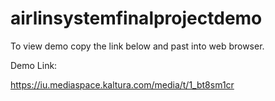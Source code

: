 # airlinsystemfinalprojectdemo

To view demo copy the link below and past into web browser.

Demo Link:

https://iu.mediaspace.kaltura.com/media/t/1_bt8sm1cr
